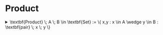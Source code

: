 # Product

<details>

<summary><span class="math">\textbf{Product} \; A \; B \in \textbf{Set} := \{ x,y : x \in A \wedge y \in B : \textbf{pair} \; x \; y \}</span></summary>

***

$$A \in \textbf{Set}$$

$$B \in \textbf{Set}$$

</details>
